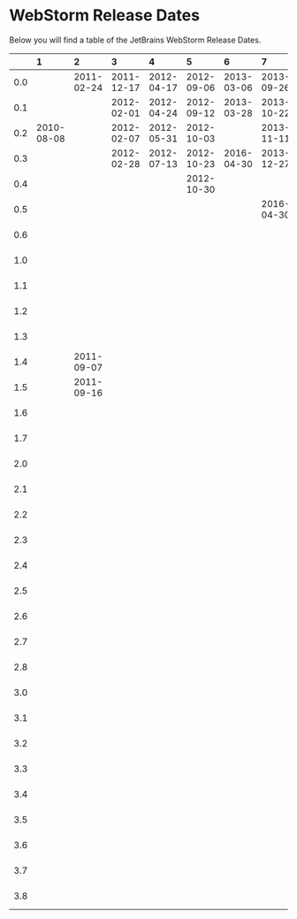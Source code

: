 # WebStorm Release Dates
Below you will find a table of the JetBrains WebStorm Release Dates.

|     | 1          | 2          | 3          | 4          | 5          | 6          | 7          | 8          | 9          | 10         | 11         | 2016       | 2017       | 2018       | 2019       | 2020       | 2021       | 2022       | 2023       | 2024       | 2025       |
|----:|:-----------|:-----------|:-----------|:-----------|:-----------|:-----------|:-----------|:-----------|:-----------|:-----------|:-----------|:-----------|:-----------|:-----------|:-----------|:-----------|:-----------|:-----------|:-----------|:-----------|:-----------|
| 0.0 |            | 2011-02-24 | 2011-12-17 | 2012-04-17 | 2012-09-06 | 2013-03-06 | 2013-09-26 | 2014-03-26 | 2014-10-22 | 2015-03-31 | 2015-11-02 |            |            |            |            |            |            |            |            |            |            |
| 0.1 |            |            | 2012-02-01 | 2012-04-24 | 2012-09-12 | 2013-03-28 | 2013-10-22 | 2014-04-07 | 2014-10-29 | 2015-04-03 | 2015-11-17 |            |            |            |            |            |            |            |            |            |            |
| 0.2 | 2010-08-08 |            | 2012-02-07 | 2012-05-31 | 2012-10-03 |            | 2013-11-11 | 2014-05-07 | 2014-12-15 | 2015-04-17 | 2015-12-10 |            |            |            |            |            |            |            |            |            |            |
| 0.3 |            |            | 2012-02-28 | 2012-07-13 | 2012-10-23 | 2016-04-30 | 2013-12-27 | 2014-05-22 | 2015-01-19 | 2015-05-22 | 2015-12-24 |            |            |            |            |            |            |            |            |            |            |
| 0.4 |            |            |            |            | 2012-10-30 |            |            | 2014-06-11 | 2016-05-09 | 2015-06-12 | 2016-04-29 |            |            |            |            |            |            |            |            |            |            |
| 0.5 |            |            |            |            |            |            | 2016-04-30 | 2014-10-14 |            | 2016-04-30 |            |            |            |            |            |            |            |            |            |            |            |
| 0.6 |            |            |            |            |            |            |            | 2016-05-03 |            |            |            |            |            |            |            |            |            |            |            |            |            |
| 1.0 |            |            |            |            |            |            |            |            |            |            |            | 2016-03-17 | 2017-03-20 | 2018-03-26 | 2019-03-25 | 2020-04-07 | 2021-04-06 | 2022-04-11 | 2023-03-28 | 2024-04-04 | 2025-04-16 |
| 1.1 |            |            |            |            |            |            |            |            |            |            |            | 2016-03-30 | 2017-04-13 | 2018-04-11 | 2019-04-17 | 2020-04-30 | 2021-04-30 | 2022-05-13 | 2023-04-28 | 2024-04-17 | 2025-05-08 |
| 1.2 |            |            |            |            |            |            |            |            |            |            |            | 2016-05-11 | 2017-04-26 | 2018-04-24 | 2019-05-08 | 2020-06-04 | 2021-06-01 | 2022-06-02 | 2023-05-17 | 2024-04-26 | 2025-06-04 |
| 1.3 |            |            |            |            |            |            |            |            |            |            |            | 2016-05-27 | 2017-05-17 | 2018-05-09 | 2019-05-28 | 2020-07-08 | 2021-07-01 | 2022-06-23 | 2023-06-21 | 2024-05-23 | 2025-06-23 |
| 1.4 |            | 2011-09-07 |            |            |            |            |            |            |            |            |            |            | 2017-06-08 | 2018-05-22 | 2019-07-30 | 2020-07-21 |            | 2022-07-20 | 2023-07-14 | 2024-06-10 | 2025-07-25 |
| 1.5 |            | 2011-09-16 |            |            |            |            |            |            |            |            |            |            | 2018-03-06 | 2018-06-15 |            |            |            |            | 2024-02-15 | 2024-06-21 | 2025-08-28 |
| 1.6 |            |            |            |            |            |            |            |            |            |            |            |            |            | 2018-07-30 |            |            |            |            | 2024-06-10 | 2024-08-12 | 2025-09-24 |
| 1.7 |            |            |            |            |            |            |            |            |            |            |            |            |            | 2018-11-20 |            |            |            |            |            | 2024-10-17 |            |
| 2.0 |            |            |            |            |            |            |            |            |            |            |            | 2016-07-11 | 2017-07-17 | 2018-07-23 | 2019-07-22 | 2020-07-27 | 2021-07-26 | 2022-07-25 | 2023-07-24 | 2024-08-12 | 2025-08-04 |
| 2.1 |            |            |            |            |            |            |            |            |            |            |            | 2016-08-03 | 2017-08-02 | 2018-08-09 | 2019-08-22 | 2020-08-25 | 2021-08-25 | 2022-08-18 | 2023-08-24 | 2024-08-29 | 2025-08-29 |
| 2.2 |            |            |            |            |            |            |            |            |            |            |            | 2016-08-17 | 2017-08-15 | 2018-08-22 | 2019-09-10 | 2020-09-15 | 2021-09-15 | 2022-09-15 | 2023-09-15 | 2024-09-19 | 2025-09-18 |
| 2.3 |            |            |            |            |            |            |            |            |            |            |            | 2016-09-05 | 2017-08-30 | 2018-09-05 | 2019-09-25 | 2020-10-06 | 2021-10-18 | 2022-10-10 | 2023-10-12 | 2024-09-26 | 2025-10-02 |
| 2.4 |            |            |            |            |            |            |            |            |            |            |            | 2016-10-19 | 2017-09-12 | 2018-10-04 | 2019-10-30 | 2020-11-26 | 2021-12-24 | 2022-12-16 | 2023-10-26 | 2024-10-24 | 2025-10-24 |
| 2.5 |            |            |            |            |            |            |            |            |            |            |            |            | 2017-10-20 | 2018-10-19 |            |            |            | 2023-04-06 | 2023-11-13 | 2024-11-29 |            |
| 2.6 |            |            |            |            |            |            |            |            |            |            |            |            | 2018-03-06 | 2018-11-13 |            |            |            |            | 2024-02-16 | 2025-04-23 |            |
| 2.7 |            |            |            |            |            |            |            |            |            |            |            |            |            | 2018-11-27 |            |            |            |            | 2024-06-10 |            |            |
| 2.8 |            |            |            |            |            |            |            |            |            |            |            |            |            | 2019-04-03 |            |            |            |            | 2024-09-06 |            |            |
| 3.0 |            |            |            |            |            |            |            |            |            |            |            | 2016-11-14 | 2017-11-28 | 2018-11-19 | 2019-11-25 | 2020-11-30 | 2021-11-29 | 2022-11-28 | 2023-12-06 | 2024-11-12 |            |
| 3.1 |            |            |            |            |            |            |            |            |            |            |            | 2016-11-23 | 2017-12-12 | 2018-12-05 | 2019-12-18 | 2020-12-29 | 2021-12-29 | 2022-12-22 | 2023-12-12 | 2024-12-05 |            |
| 3.2 |            |            |            |            |            |            |            |            |            |            |            | 2016-12-13 | 2017-12-27 | 2018-12-20 | 2020-01-22 | 2021-01-26 | 2022-02-03 | 2023-01-31 | 2023-12-21 | 2025-01-17 |            |
| 3.3 |            |            |            |            |            |            |            |            |            |            |            | 2017-01-31 | 2018-01-16 | 2019-01-11 | 2020-02-12 | 2021-03-16 | 2022-03-18 | 2023-03-02 | 2024-01-26 | 2025-02-13 |            |
| 3.4 |            |            |            |            |            |            |            |            |            |            |            | 2017-03-07 | 2018-01-31 | 2019-01-31 | 2020-03-18 |            |            | 2023-03-16 | 2024-02-16 | 2025-02-27 |            |
| 3.5 |            |            |            |            |            |            |            |            |            |            |            | 2017-03-17 | 2018-03-06 | 2019-02-27 | 2020-05-07 |            |            |            | 2024-03-15 | 2025-03-13 |            |
| 3.6 |            |            |            |            |            |            |            |            |            |            |            | 2017-04-12 | 2018-11-20 | 2019-04-03 |            |            |            |            | 2024-03-25 | 2025-05-28 |            |
| 3.7 |            |            |            |            |            |            |            |            |            |            |            | 2018-03-06 |            |            |            |            |            |            | 2024-06-10 |            |            |
| 3.8 |            |            |            |            |            |            |            |            |            |            |            |            |            |            |            |            |            |            | 2024-09-06 |            |            |